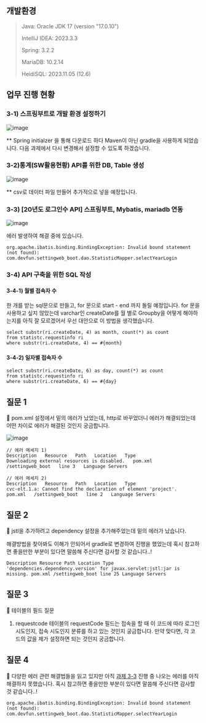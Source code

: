 
## 개발환경
>Java: Oracle JDK 17 (version "17.0.10")
>
>IntelliJ IDEA: 2023.3.3
>
>Spring: 3.2.2
>
>MariaDB: 10.2.14
>
>HeidiSQL: 2023.11.05 (12.6)




## 업무 진행 현황
### 3-1) 스프링부트로 개발 환경 설정하기
![image](https://github.com/Yerim1ee/Comento_BackEnd/assets/138195206/872869fe-b771-422a-b0c6-741d5ab36ff4)

** Spring initialzer 을 통해 다운로드 하다 Maven이 아닌 gradle을 사용하게 되었습니다. 다음 과제에서 다시 변경해서 설정할 수 있도록 하겠습니다.

### 3-2)통계(SW활용현황) API를 위한 DB, Table 생성
![image](https://github.com/Yerim1ee/Comento_BackEnd/assets/138195206/46f6c0cd-82a8-4e15-be02-0707725f8201)

** csv로 데이터 파일 만들어 추가적으로 넣을 예정입니다.

### 3-3) [20년도 로그인수 API] 스프링부트, Mybatis, mariadb 연동
![image](https://github.com/Yerim1ee/Comento_BackEnd/assets/138195206/1875ab5c-3c9e-4904-b4d7-126582adb418)


에러 발생하여 해결 중에 있습니다.
```
org.apache.ibatis.binding.BindingException: Invalid bound statement (not found): com.devfun.settingweb_boot.dao.StatisticMapper.selectYearLogin
```


### 3-4) API 구축을 위한 SQL 작성
#### 3-4-1) 월별 접속자 수
한 개를 받는 sql문으로 만들고, for 문으로 start - end 까지 돌릴 예정입니다. 
for 문을 사용하고 싶지 않았는데 varchar인 createDate를 월 별로 Groupby을 어떻게 해야하는지를 아직 잘 모르겠어서 우선 대안으로 이 방법을 생각했습니다.
```
select substr(ri.createDate, 4) as month, count(*) as count
from statistc.requestinfo ri
where substr(ri.createDate, 4) == #{month}
```
#### 3-4-2) 일자별 접속자 수
```
select substr(ri.createDate, 6) as day, count(*) as count
from statistc.requestinfo ri
where substr(ri.createDate, 6) == #{day}
```


## 질문 1
📌 pom.xml 설정에서 밑의 에러가 났었는데, http로 바꾸었더니 에러가 해결되었는데 어떤 차이로 에러가 해결된 것인지 궁금합니다.

![image](https://github.com/Yerim1ee/Comento_BackEnd/assets/138195206/60f40d9a-03d3-464f-8c54-c92ac41d4488)

```
// 에러 메세지 1)
Description   Resource   Path   Location   Type
Downloading external resources is disabled.   pom.xml   /settingweb_boot   line 3   Language Servers

// 에러 메세지 2) 
Description   Resource   Path   Location   Type
cvc-elt.1.a: Cannot find the declaration of element 'project'.   pom.xml   /settingweb_boot   line 2   Language Servers
```

## 질문 2
📌 jstl을 추가하려고 dependency 설정을 추가해주었는데 밑의 에러가 났습니다. 

해결방법을 찾아봐도 이해가 안되어서 gradle로 변경하여 진행을 했었는데 혹시 참고하면 좋을만한 부분이 있다면 말씀해 주신다면 감사할 것 같습니다..!
```
Description Resource Path Location Type 'dependencies.dependency.version' for javax.servlet:jstl:jar is missing. pom.xml /settingweb_boot line 25 Language Servers
```
## 질문 3
📌 테이블의 필드 질문
1) requestcode 테이블의 requestCode 필드는 접속을 할 때 이 코드에 따라 로그인 시도인지, 접속 시도인지 분류를 하고 있는 것인지 궁금합니다. 만약 맞다면, 각 코드의 값을 제가 설정하면 되는 것인지 궁금합니다.

## 질문 4
📌 다양한 에러 관련 해결법들을 읽고 있지만 아직 [과제 3-3](https://github.com/Yerim1ee/Comento_BackEnd/blob/main/3%EC%A3%BC%EC%B0%A8%20%EA%B3%BC%EC%A0%9C/readme.md#3-3-20%EB%85%84%EB%8F%84-%EB%A1%9C%EA%B7%B8%EC%9D%B8%EC%88%98-api-%EC%8A%A4%ED%94%84%EB%A7%81%EB%B6%80%ED%8A%B8-mybatis-mariadb-%EC%97%B0%EB%8F%99) 진행 중 나오는 에러를 아직 해결하지 못했습니다. 
혹시 참고하면 좋을만한 부분이 있다면 말씀해 주신다면 감사할 것 같습니다..!

```
org.apache.ibatis.binding.BindingException: Invalid bound statement (not found): com.devfun.settingweb_boot.dao.StatisticMapper.selectYearLogin
```
